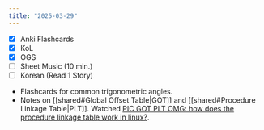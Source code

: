 ```yaml
---
title: "2025-03-29"
---
```


- [x] Anki Flashcards
- [x] KoL
- [x] OGS
- [ ] Sheet Music (10 min.)
- [ ] Korean (Read 1 Story)

* Flashcards for common trigonometric angles.
* Notes on [[shared#Global Offset Table|GOT]] and [[shared#Procedure Linkage Table|PLT]]. Watched [PIC GOT PLT OMG: how does the procedure linkage table work in linux?](https://www.youtube.com/watch?v=Ss2e6JauS0Y).